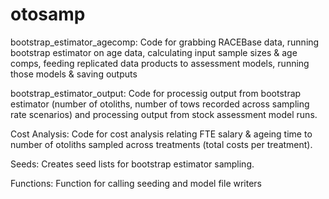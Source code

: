 # otosamp
bootstrap_estimator_agecomp: Code for grabbing RACEBase data, running bootstrap estimator on age data, calculating input sample sizes & age comps, feeding replicated data products to assessment models, running those models & saving outputs

bootstrap_estimator_output: Code for processig output from bootstrap estimator (number of otoliths, number of tows recorded across sampling rate scenarios) and processing output from stock assessment model runs.

Cost Analysis: Code for cost analysis relating FTE salary & ageing time to number of otoliths sampled across treatments (total costs per treatment).

Seeds: Creates seed lists for bootstrap estimator sampling.

Functions: Function for calling seeding and model file writers
